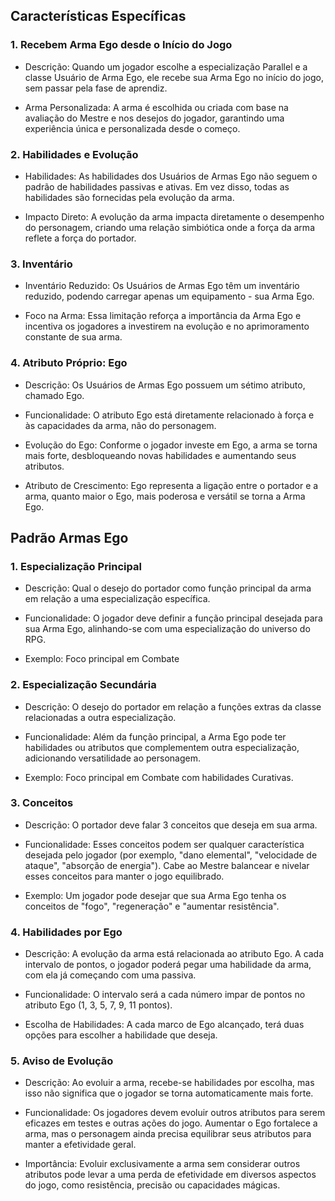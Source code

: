 ## Características Específicas
### 1. Recebem Arma Ego desde o Início do Jogo
- Descrição: Quando um jogador escolhe a especialização Parallel e a classe Usuário de Arma Ego, ele recebe sua Arma Ego no início do jogo, sem passar pela fase de aprendiz.
	
- Arma Personalizada: A arma é escolhida ou criada com base na avaliação do Mestre e nos desejos do jogador, garantindo uma experiência única e personalizada desde o começo.
### 2. Habilidades e Evolução
- Habilidades: As habilidades dos Usuários de Armas Ego não seguem o padrão de habilidades passivas e ativas. Em vez disso, todas as habilidades são fornecidas pela evolução da arma.
	
- Impacto Direto: A evolução da arma impacta diretamente o desempenho do personagem, criando uma relação simbiótica onde a força da arma reflete a força do portador.
### 3. Inventário
- Inventário Reduzido: Os Usuários de Armas Ego têm um inventário reduzido, podendo carregar apenas um equipamento - sua Arma Ego.
	
- Foco na Arma: Essa limitação reforça a importância da Arma Ego e incentiva os jogadores a investirem na evolução e no aprimoramento constante de sua arma.
### 4. Atributo Próprio: Ego
- Descrição: Os Usuários de Armas Ego possuem um sétimo atributo, chamado Ego.
	
- Funcionalidade: O atributo Ego está diretamente relacionado à força e às capacidades da arma, não do personagem.
	
- Evolução do Ego: Conforme o jogador investe em Ego, a arma se torna mais forte, desbloqueando novas habilidades e aumentando seus atributos.
	
- Atributo de Crescimento: Ego representa a ligação entre o portador e a arma, quanto maior o Ego, mais poderosa e versátil se torna a Arma Ego.

## Padrão Armas Ego
### 1. Especialização Principal
- Descrição: Qual o desejo do portador como função principal da arma em relação a uma especialização específica.
	
- Funcionalidade: O jogador deve definir a função principal desejada para sua Arma Ego, alinhando-se com uma especialização do universo do RPG.
	
- Exemplo: Foco principal em Combate
### 2. Especialização Secundária
- Descrição: O desejo do portador em relação a funções extras da classe relacionadas a outra especialização.
	
- Funcionalidade: Além da função principal, a Arma Ego pode ter habilidades ou atributos que complementem outra especialização, adicionando versatilidade ao personagem.
	
- Exemplo: Foco principal em Combate com habilidades Curativas.
### 3. Conceitos
- Descrição: O portador deve falar 3 conceitos que deseja em sua arma.
	
- Funcionalidade: Esses conceitos podem ser qualquer característica desejada pelo jogador (por exemplo, "dano elemental", "velocidade de ataque", "absorção de energia"). Cabe ao Mestre balancear e nivelar esses conceitos para manter o jogo equilibrado.
	
- Exemplo: Um jogador pode desejar que sua Arma Ego tenha os conceitos de "fogo", "regeneração" e "aumentar resistência".
### 4. Habilidades por Ego
- Descrição: A evolução da arma está relacionada ao atributo Ego. A cada intervalo de pontos, o jogador poderá pegar uma habilidade da arma, com ela já começando com uma passiva.
	
- Funcionalidade: O intervalo será a cada número impar de pontos no atributo Ego (1, 3, 5, 7, 9, 11 pontos).
	
- Escolha de Habilidades: A cada marco de Ego alcançado, terá duas opções para escolher a habilidade que deseja.
### 5. Aviso de Evolução
- Descrição: Ao evoluir a arma, recebe-se habilidades por escolha, mas isso não significa que o jogador se torna automaticamente mais forte.
	
- Funcionalidade: Os jogadores devem evoluir outros atributos para serem eficazes em testes e outras ações do jogo. Aumentar o Ego fortalece a arma, mas o personagem ainda precisa equilibrar seus atributos para manter a efetividade geral.
	
- Importância: Evoluir exclusivamente a arma sem considerar outros atributos pode levar a uma perda de efetividade em diversos aspectos do jogo, como resistência, precisão ou capacidades mágicas.

